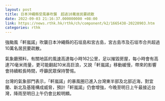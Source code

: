 ```yaml
---
layout: post
title: 日本沖繩縣受風暴吹襲　超過10萬居民要疏散
date: 2022-09-03 21:16:37.000000000 +08:00
link: https://news.rthk.hk/rthk/ch/component/k2/1665438-20220903.htm
categories: rthk
---
```


強颱風「軒嵐諾」吹襲日本沖繩縣的石垣島和宮古島，宮古島市及石垣市合共超過10萬名居民要疏散。

氣象廳預料，有關地區的風速高達每小時162公里，足以摧毀房屋，每小時會有高達70毫米雨量，更可能翻起10米高巨浪，又說「軒嵐諾」移動緩慢，帶來的影響會持續較長時間，呼籲民眾保持警惕。

台灣的氣象部門表示，「軒嵐諾」的暴風圈已進入台灣東半部及北部近海，對宜蘭、新北及基隆構成威脅，預計「軒嵐諾」仍會增強，今晚至明日上午最接近台灣，降雨至明日上午仍會比較明顯。
